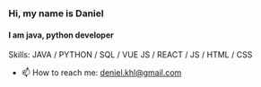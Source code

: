### Hi, my name is Daniel
#### I am java, python developer

Skills: JAVA / PYTHON / SQL / VUE JS / REACT / JS / HTML / CSS

- 📫 How to reach me: deniel.khl@gmail.com 




